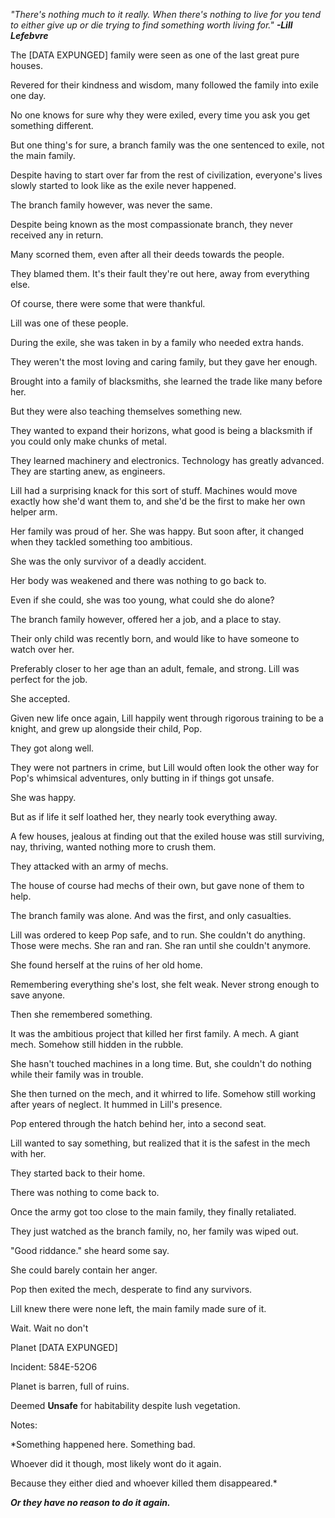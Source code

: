 *"There's nothing much to it really. When there's nothing to live for you tend to either give up or die trying to find something worth living for."* ***-Lill Lefebvre***

The [DATA EXPUNGED] family were seen as one of the last great pure houses.

Revered for their kindness and wisdom, many followed the family into exile one day.

No one knows for sure why they were exiled, every time you ask you get something different.

But one thing's for sure, a branch family was the one sentenced to exile, not the main family.

Despite having to start over far from the rest of civilization, everyone's lives slowly started to look like as the exile never happened.

The branch family however, was never the same.

Despite being known as the most compassionate branch, they never received any in return.

Many scorned them, even after all their deeds towards the people.

They blamed them. It's their fault they're out here, away from everything else.

Of course, there were some that were thankful.

Lill was one of these people.

During the exile, she was taken in by a family who needed extra hands.

They weren't the most loving and caring family, but they gave her enough.

Brought into a family of blacksmiths, she learned the trade like many before her.

But they were also teaching themselves something new.

They wanted to expand their horizons, what good is being a blacksmith if you could only make chunks of metal.

They learned machinery and electronics. Technology has greatly advanced. They are starting anew, as engineers.

Lill had a surprising knack for this sort of stuff. Machines would move exactly how she'd want them to, and she'd be the first to make her own helper arm.

Her family was proud of her. She was happy.
But soon after, it changed when they tackled something too ambitious.

She was the only survivor of a deadly accident.

Her body was weakened and there was nothing to go back to.

Even if she could, she was too young, what could she do alone?

The branch family however, offered her a job, and a place to stay.

Their only child was recently born, and would like to have someone to watch over her.

Preferably closer to her age than an adult, female, and strong. Lill was perfect for the job.

She accepted.

Given new life once again, Lill happily went through rigorous training to be a knight, and grew up alongside their child, Pop.

They got along well.

They were not partners in crime, but Lill would often look the other way for Pop's whimsical adventures, only butting in if things got unsafe.

She was happy.

But as if life it self loathed her, they nearly took everything away.

A few houses, jealous at finding out that the exiled house was still surviving, nay, thriving, wanted nothing more to crush them.

They attacked with an army of mechs.

The house of course had mechs of their own, but gave none of them to help.

The branch family was alone. And was the first, and only casualties.

Lill was ordered to keep Pop safe, and to run. She couldn't do anything. Those were mechs. She ran and ran. She ran until she couldn't anymore.

She found herself at the ruins of her old home.

Remembering everything she's lost, she felt weak. Never strong enough to save anyone.

Then she remembered something.

It was the ambitious project that killed her first family. A mech. A giant mech. Somehow still hidden in the rubble.

She hasn't touched machines in a long time. But, she couldn't do nothing while their family was in trouble.

She then turned on the mech, and it whirred to life. Somehow still working after years of neglect. It hummed in Lill's presence.

Pop entered through the hatch behind her, into a second seat.

Lill wanted to say something, but realized that it is the safest in the mech with her.

They started back to their home.

There was nothing to come back to.

Once the army got too close to the main family, they finally retaliated.

They just watched as the branch family, no, her family was wiped out.

"Good riddance." she heard some say.

She could barely contain her anger.

Pop then exited the mech, desperate to find any survivors.

Lill knew there were none left, the main family made sure of it.

Wait. Wait no don't

Planet [DATA EXPUNGED]

Incident: 584E-52O6

Planet is barren, full of ruins.

Deemed **Unsafe** for habitability despite lush vegetation.

Notes:

*Something happened here. Something bad.

Whoever did it though, most likely wont do it again.

Because they either died and whoever killed them disappeared.*

***Or they have no reason to do it again.***